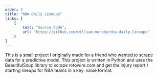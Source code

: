 ```yaml
---
order: 4
title: "NBA Daily Lineups"
links: [
    {
        text: "Source Code",
        url: "https://github.com/william-murphy/nba-daily-lineups"
    }
]
---
```

This is a small project I originally made for a friend who wanted to scrape data for a predictive model. This project is written in Python and uses the BeautifulSoup library to scrape rotowire.com and get the injury report / starting lineups for NBA teams in a key: value format.